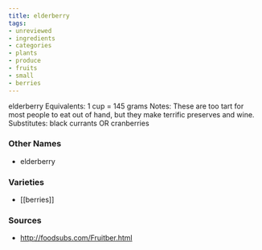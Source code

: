 ```yaml
---
title: elderberry
tags:
- unreviewed
- ingredients
- categories
- plants
- produce
- fruits
- small
- berries
---
```

elderberry Equivalents: 1 cup = 145 grams Notes: These are too tart for most people to eat out of hand, but they make terrific preserves and wine. Substitutes: black currants OR cranberries

### Other Names

* elderberry

### Varieties

* [[berries]]

### Sources
* http://foodsubs.com/Fruitber.html
